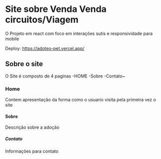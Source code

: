 # Site sobre Venda Venda circuitos/Viagem

O Projeto em react com foco em interações sutis e responsividade para mobile

Deploy: https://adoteo-pet.vercel.app/

## Sobre o site

O Site é composto de 4 paginas
-HOME
-Sobre
-Contato~

### Home

Contem apresentação da forma como o usuario visita pela primeira vez o site

#### Sobre

Descrição sobre a adoção

##### Contato

Informações para contato
